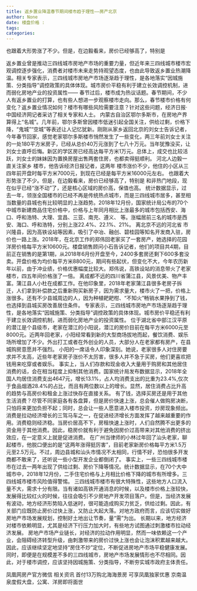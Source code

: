 ```yaml
---
title: 返乡置业降温春节期间楼市趋于理性——房产北京
author: None
date: 楼盘价格 : 
tags: 
categories: 
---
```

也跟着大形势涨了不少。但是，在边毅看来，房价已经够高了，特别是
<!-- more -->
返乡置业曾是推动三四线城市房地产市场的重要力量，但近年来三四线城市楼市宏观调控逐步强化，消费者对楼市未来走势持观望态度，也由此导致返乡置业热潮降温。相关专家表示，三四线城市房地产市场逐渐趋于理性，是各地落实“因城施策、分类指导”调控政策的具体体现。城市房价平稳有利于建立长效调控机制，进而弱化房地产业的投资属性——
春节过后，楼市成为热议话题。春节期间，不少人有返乡置业的打算，也有些人想进一步观察楼市走向。那么，春节楼市价格有何变化？返乡置业情况如何？楼市有哪些风险需要注意？针对这些问题，经济日报·中国经济网记者采访了相关专家和人士。
内蒙古自治区鄂尔多斯市，在房地产界算得上“名城”。几年前，鄂尔多斯曾因楼市低迷引起全国关注，供给过剩，价格下降，“鬼城”“空城”等表述让人记忆犹新。刚刚从家乡返回北京的刘女士告诉记者，今年春节回家，感觉老家鄂尔多斯楼市悄然发生了一些变化，两三年前刘女士关注的一处180平方米房子，已经从总价40万元涨到了七八十万元。当年犹豫没买，让刘女士直呼后悔。新区的学区房已经高达每平方米1万元。总体上，成交也比较活跃，刘女士的妹妹因为置换房屋出售两套住房，也都卖得挺顺利。
河北人边毅一直关注家乡
楼市，他告诉经济日报记者，这两年
楼市涨价不少，他住的小区从三四年前开盘时每平方米7000元，到现在已经是每平方米16000元左右。
也跟着大形势涨了不少。但是，在边毅看来，房价已经够高了，特别是
和非热门地段，现在似乎已经“涨不动”了，还是核心区域的房价高，保值也高。
统计数据显示，过去一年，领涨全国楼市的已经不再是传统热点城市，而是三四线城市居多，甚至相当数量的县城也有比较明显的上涨趋势。2018年12月份，国家统计局公布的70个中城市新建商品住宅价格中，价格与上年同月相比上涨最多的城市包括西安、海口、呼和浩特、大理、宜昌、三亚、南充、遵义、
等。涨幅居前三名的城市是西安、海口、呼和浩特，分别上涨22.4%、22.1%、21%。
离北京不远的河北省
市兴隆县，因为高铁设站等因素，吸引了中冶、融创、碧桂园等知名开发商入驻，房价也一路上涨。2018年，在北京工作的郑伟回老家买了一套房产，她选择的花园洋房价格每平方米10600元。楼盘销售顾问小石告诉记者，他们的项目共4期，目前正在销售的是第1期，从2018年6月份开盘至今，2400多套房还剩下600多套没卖。开盘价格为均价每平方米8800元，期间有些起伏，但变化不大，今年农历新年以前，由于冲业绩，价格优惠幅度比较大。郑伟说，高铁设站的消息带火了老家楼市，四五年间价格涨了一倍。
离成都不远的四川省蒲江县，风景优美、物产丰富。蒲江县人小杜在成都工作。在他印象里，2018年老家蒲江县很多老房子拆迁，人们拿到补偿款之后重新购买新房子，因为需求量大，楼市火了一把，价格上涨很多。还有不少县城周边的人，因为种植耙耙柑、“不知火”畅销水果挣到了钱，也选择到县城买房改善居住条件。
专家表示，三四线城市房地产市场逐渐趋于理性，是各地落实“因城施策、分类指导”调控政策的具体体现。城市房价平稳还有利于建立长效调控机制，进而弱化房地产业的投资属性。
位于湖北省中部江汉平原的潜江是个县级市，老家在潜江的小阳说，潜江的房价目前在每平方米6000元至8000元。近两年回老家，小阳经常看到新的大型商场拔地而起，餐饮消费、娱乐场所增加了不少。外出打工或者在外创业的人员，大部分人在老家都有房产，在县城购房意愿并不强烈。
小阳的一席话令人印象深刻。她说，老家很多人对住房要求并不太高，近些年老家房子涨价不太厉害，很多人并不急于买房，他们更喜欢把钱用来吃穿或者娱乐。
事实上，当人们存款和现金收入大量用于购房和其他居住消费的话，会在相当程度上抑制其他消费。国家统计局发布数据显示，2018年全国人均居住消费支出4647元，增长13.1%，占人均消费支出的比重为23.4%,仅次于食品烟酒28.4%的占比，而且有两位数以上的增长。显然，居住消费占比升高的趋势与高房价和租金上涨过快存在直接关系。
有了钱，选择买房还是用于其他生活消费？尽管不同家庭各有各盘算，但是房价快速上涨，总会催人做购房决断，只怕将来更加负担不起；同时，总会让一些人愿意进入楼市投资，炒房现象频出。
消费是拉动经济增长的三驾马车之一，在促进经济增长方面发挥了越来越重要的作用。消费稳则经济稳。当房价居高不下，房租快速上涨时，人们自然腾不出更多的资金用于其他消费。因此，稳房价就有利于避免因房价过高带来对其他消费的挤出效应，在一定意义上就是促进消费。
在广州当律师的小林过年回了汕头老家，聊起楼市，他脱口便出的是“这两年涨得挺厉害”，目前老家新房价格每平方米1.5万元至2.5万元。不过，周边县城和汕头市情况不太相同，行情不好，恐怕很多开发商都不敢来了，还听说一些小型开发企业都倒闭了。
事实上，一些三四线城市楼市在过去一两年出现了供给过剩、房价下降等情况。统计数据显示，在70个大中城市中，2018年12月份，二手住宅价格与上月相比价格下降的城市有所增多。三四线城市楼市风险值得警惕。
三四线城市楼市有很大特殊性，这些地方人口流入量不大，需求十分有限。当有诸如高铁开通消息的时候，以及楼市价格上涨较快，发展得比较红火的时候，往往会吸引不少房地产开发项目落户。但是，当经济发展有波动，地方经济形势陷入低迷时，很可能造成购买力贫乏，供给过剩。因此，有关部门应既防止房价过快上涨，又防止大起大落。对地方政府而言，应该切实做好房地产市场发展规划，控制好土地出让节奏，量“需”为出。
长期以来，地方经济对楼市依赖明显，尤其是经济下行压力加大时，有些地方试图通过刺激楼市拉动经济发展。
房地产市场产业链长，对经济的拉动作用明显，然而一味依赖这一个产业，会阻碍经济转型升级，由刺激带来的房价过快上涨也会让泡沫积累越来越大。因此，应该继续坚定地坚持“房住不炒”定位，不断促进房地产市场平稳健康发展。
同时，即便是在规模差不多的三四线城市，房地产市场发展情形也不尽相同。因此，对于楼市调控，应该坚持因城施策、分类指导，不断夯实城市政府主体责任。
                        
                        
                        
                        
                                        
                    
                    
                
                    
                    
                    
                
                    
                
凤凰网房产官方微信
相关资讯
首付13万购北海海景房 可享凤凰独家优惠
京南温泉度假大盘，公寓、洋房即将面世
	                        
	                    
	                        
	                    

